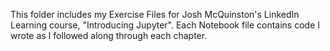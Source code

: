 This folder includes my Exercise Files for Josh McQuinston's LinkedIn Learning course, "Introducing Jupyter". Each Notebook file contains code I
wrote as I followed along through each chapter. 
